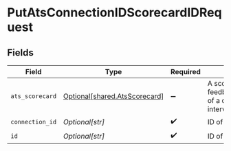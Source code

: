 # PutAtsConnectionIDScorecardIDRequest


## Fields

| Field                                                                    | Type                                                                     | Required                                                                 | Description                                                              |
| ------------------------------------------------------------------------ | ------------------------------------------------------------------------ | ------------------------------------------------------------------------ | ------------------------------------------------------------------------ |
| `ats_scorecard`                                                          | [Optional[shared.AtsScorecard]](undefined/models/shared/atsscorecard.md) | :heavy_minus_sign:                                                       | A scorecard is feedback/assessment of a candidate's interview            |
| `connection_id`                                                          | *Optional[str]*                                                          | :heavy_check_mark:                                                       | ID of the connection                                                     |
| `id`                                                                     | *Optional[str]*                                                          | :heavy_check_mark:                                                       | ID of the Document                                                       |